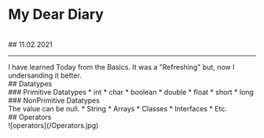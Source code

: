 # My Dear Diary
<br>
## 11.02.2021
<hr>
I have learned Today from the Basics. It was a "Refreshing" but, now I undersanding it better. 
<br>
## Datatypes
<br>
### Primitive Datatypes
* int
* char
* boolean
* double
* float
* short
* long
### NonPrimitive Datatypes
<br>
The value can be null. 
* String
* Arrays
* Classes
* Interfaces
* Etc.
<br>
## Operators
<br>
![operators](/Operators.jpg)
